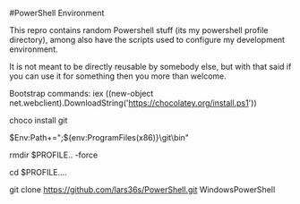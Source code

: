#PowerShell Environment

This repro contains random Powershell stuff (its my powershell profile directory), among also have the scripts used to configure my development environment.

It is not meant to be directly reusable by somebody else, but with that said if you can use it for something then you more than welcome.

Bootstrap commands:
iex ((new-object net.webclient).DownloadString('https://chocolatey.org/install.ps1'))

choco install git

$Env:Path+=";${env:ProgramFiles(x86)}\git\bin"

rmdir $PROFILE\.. -force

cd $PROFILE\..\..

git clone https://github.com/lars36s/PowerShell.git WindowsPowerShell

